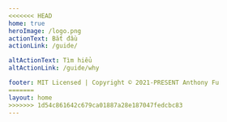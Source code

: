 ```yaml
---
<<<<<<< HEAD
home: true
heroImage: /logo.png
actionText: Bắt đầu
actionLink: /guide/

altActionText: Tìm hiểu
altActionLink: /guide/why

footer: MIT Licensed | Copyright © 2021-PRESENT Anthony Fu
=======
layout: home
>>>>>>> 1d54c861642c679ca01887a28e187047fedcbc83
---
```


<LandingPage />
